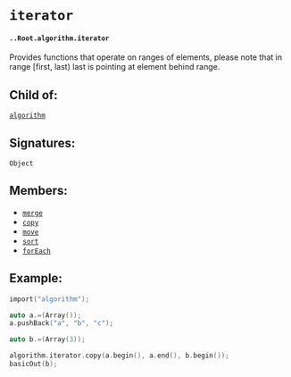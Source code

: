 # `iterator`

#### `..Root.algorithm.iterator`

Provides functions that operate on ranges of elements, please note that in range [first, last) last is pointing at element behind range.

## Child of:

[`algorithm`](docs..Root.algorithm.md)

## Signatures:

`Object`

## Members:

- [`merge`](docs..Root.algorithm.iterator.merge.md)
- [`copy`](docs..Root.algorithm.iterator.copy.md)
- [`move`](docs..Root.algorithm.iterator.move.md)
- [`sort`](docs..Root.algorithm.iterator.sort.md)
- [`forEach`](docs..Root.algorithm.iterator.forEach.md)


## Example:

```c
import("algorithm");

auto a.=(Array());
a.pushBack("a", "b", "c");

auto b.=(Array(3));

algorithm.iterator.copy(a.begin(), a.end(), b.begin());
basicOut(b);
```